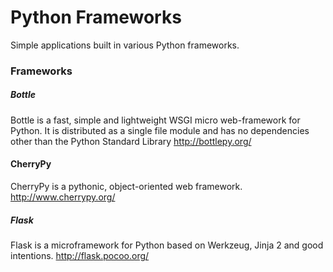 # Python Frameworks
Simple applications built in various Python frameworks.


### Frameworks

##### Bottle
Bottle is a fast, simple and lightweight WSGI micro web-framework for Python. It is distributed as a single file module and has no dependencies other than the Python Standard Library
http://bottlepy.org/

#### CherryPy
CherryPy is a pythonic, object-oriented web framework. http://www.cherrypy.org/

##### Flask
Flask is a microframework for Python based on Werkzeug, Jinja 2 and good intentions.
http://flask.pocoo.org/
